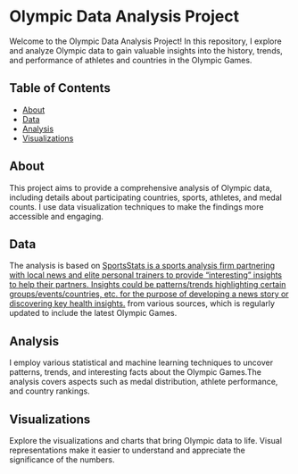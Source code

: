 # Olympic Data Analysis Project
Welcome to the Olympic Data Analysis Project! In this repository, I explore and analyze Olympic data to gain valuable insights into the history, trends, and performance of athletes and countries in the Olympic Games.

## Table of Contents

- [About](#about)
- [Data](#data)
- [Analysis](#analysis)
- [Visualizations](#visualizations)


## About

This project aims to provide a comprehensive analysis of Olympic data, including details about participating countries, sports, athletes, and medal counts. I use data visualization techniques to make the findings more accessible and engaging.

## Data

The analysis is based on [SportsStats is a sports analysis firm partnering with local news and elite personal trainers to provide “interesting” insights to help their partners.  Insights could be patterns/trends highlighting certain groups/events/countries, etc. for the purpose of developing a news story or discovering key health insights.](https://www.dropbox.com/sh/0wqw8fmiwrzr8ef/AABQijjQM522INXX1FCdamzma?dl=0) from various sources, which is regularly updated to include the latest Olympic Games.

## Analysis

I employ various statistical and machine learning techniques to uncover patterns, trends, and interesting facts about the Olympic Games.The analysis covers aspects such as medal distribution, athlete performance, and country rankings.

## Visualizations

Explore the visualizations and charts that bring Olympic data to life. Visual representations make it easier to understand and appreciate the significance of the numbers.


